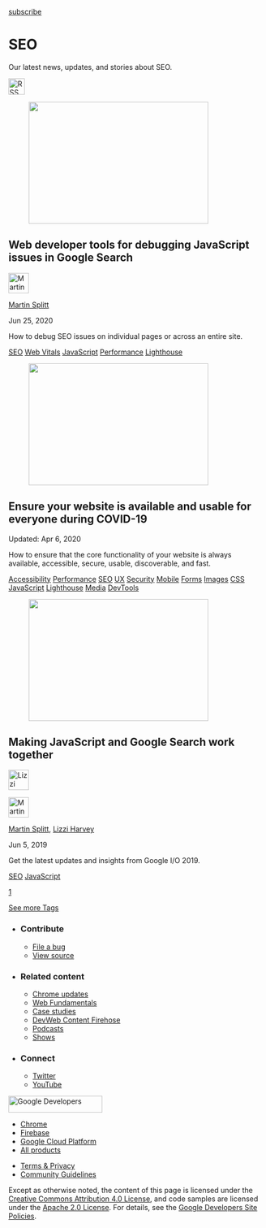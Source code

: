 





<a href="/newsletter/" class="gc-analytics-event w-actions__fab w-actions__fab--subscribe"><span>subscribe</span></a>

SEO
===

Our latest news, updates, and stories about SEO.

<a href="/tags/seo/feed.xml" class="w-tags-page__rss"><img src="/images/icons/rss.svg" alt="RSS Feed" width="32" height="32" /></a>

<a href="/google-search-tools/" class="w-card-base__link"></a>

<figure><img src="https://web-dev.imgix.net/image/admin/AsANZF0n2e4eNv11AwJH.png?auto=format&amp;fit=crop&amp;h=240&amp;w=354" class="w-card-base__image" sizes="(min-width: 354px) 354px, calc(100vw - 48px)" srcset="https://web-dev.imgix.net/image/admin/AsANZF0n2e4eNv11AwJH.png?fit=crop&amp;h=240&amp;w=354&amp;auto=format&amp;dpr=1&amp;q=75, https://web-dev.imgix.net/image/admin/AsANZF0n2e4eNv11AwJH.png?fit=crop&amp;h=240&amp;w=354&amp;auto=format&amp;dpr=2&amp;q=50 2x, https://web-dev.imgix.net/image/admin/AsANZF0n2e4eNv11AwJH.png?fit=crop&amp;h=240&amp;w=354&amp;auto=format&amp;dpr=3&amp;q=35 3x, https://web-dev.imgix.net/image/admin/AsANZF0n2e4eNv11AwJH.png?fit=crop&amp;h=240&amp;w=354&amp;auto=format&amp;dpr=4&amp;q=23 4x, https://web-dev.imgix.net/image/admin/AsANZF0n2e4eNv11AwJH.png?fit=crop&amp;h=240&amp;w=354&amp;auto=format&amp;dpr=5&amp;q=20 5x" width="354" height="240" /></figure>

<a href="/google-search-tools/" class="w-card-base__link"></a>

Web developer tools for debugging JavaScript issues in Google Search
--------------------------------------------------------------------

[<img src="https://web-dev.imgix.net/image/admin/HoAwoSaHr3yneJoSxKYc.jpg?auto=format&amp;fit=crop&amp;h=40&amp;w=40" alt="Martin Splitt" class="w-author__image w-author__image--small" sizes="(min-width: 40px) 40px, calc(100vw - 48px)" srcset="https://web-dev.imgix.net/image/admin/HoAwoSaHr3yneJoSxKYc.jpg?fit=crop&amp;h=40&amp;w=40&amp;auto=format&amp;dpr=1&amp;q=75, https://web-dev.imgix.net/image/admin/HoAwoSaHr3yneJoSxKYc.jpg?fit=crop&amp;h=40&amp;w=40&amp;auto=format&amp;dpr=2&amp;q=50 2x, https://web-dev.imgix.net/image/admin/HoAwoSaHr3yneJoSxKYc.jpg?fit=crop&amp;h=40&amp;w=40&amp;auto=format&amp;dpr=3&amp;q=35 3x, https://web-dev.imgix.net/image/admin/HoAwoSaHr3yneJoSxKYc.jpg?fit=crop&amp;h=40&amp;w=40&amp;auto=format&amp;dpr=4&amp;q=23 4x, https://web-dev.imgix.net/image/admin/HoAwoSaHr3yneJoSxKYc.jpg?fit=crop&amp;h=40&amp;w=40&amp;auto=format&amp;dpr=5&amp;q=20 5x" width="40" height="40" />](/authors/martinsplitt/)

<span class="w-author__name"><a href="/authors/martinsplitt/" class="w-author__name-link">Martin Splitt</a></span>

Jun 25, 2020

<a href="/google-search-tools/" class="w-card-base__link"></a>

How to debug SEO issues on individual pages or across an entire site.

<a href="/tags/seo/" class="w-chip">SEO</a> <a href="/tags/web-vitals/" class="w-chip">Web Vitals</a> <a href="/tags/javascript/" class="w-chip">JavaScript</a> <a href="/tags/performance/" class="w-chip">Performance</a> <a href="/tags/lighthouse/" class="w-chip">Lighthouse</a>

<a href="/covid19/" class="w-card-base__link"></a>

<figure><img src="https://web-dev.imgix.net/image/admin/LH3VwpI4GW1lW51Ns5ab.jpg?auto=format&amp;fit=crop&amp;h=240&amp;w=354" class="w-card-base__image" sizes="(min-width: 354px) 354px, calc(100vw - 48px)" srcset="https://web-dev.imgix.net/image/admin/LH3VwpI4GW1lW51Ns5ab.jpg?fit=crop&amp;h=240&amp;w=354&amp;auto=format&amp;dpr=1&amp;q=75, https://web-dev.imgix.net/image/admin/LH3VwpI4GW1lW51Ns5ab.jpg?fit=crop&amp;h=240&amp;w=354&amp;auto=format&amp;dpr=2&amp;q=50 2x, https://web-dev.imgix.net/image/admin/LH3VwpI4GW1lW51Ns5ab.jpg?fit=crop&amp;h=240&amp;w=354&amp;auto=format&amp;dpr=3&amp;q=35 3x, https://web-dev.imgix.net/image/admin/LH3VwpI4GW1lW51Ns5ab.jpg?fit=crop&amp;h=240&amp;w=354&amp;auto=format&amp;dpr=4&amp;q=23 4x, https://web-dev.imgix.net/image/admin/LH3VwpI4GW1lW51Ns5ab.jpg?fit=crop&amp;h=240&amp;w=354&amp;auto=format&amp;dpr=5&amp;q=20 5x" width="354" height="240" /></figure>

<a href="/covid19/" class="w-card-base__link"></a>

Ensure your website is available and usable for everyone during COVID-19
------------------------------------------------------------------------

Updated: Apr 6, 2020

<a href="/covid19/" class="w-card-base__link"></a>

How to ensure that the core functionality of your website is always available, accessible, secure, usable, discoverable, and fast.

<a href="/tags/accessibility/" class="w-chip">Accessibility</a> <a href="/tags/performance/" class="w-chip">Performance</a> <a href="/tags/seo/" class="w-chip">SEO</a> <a href="/tags/ux/" class="w-chip">UX</a> <a href="/tags/security/" class="w-chip">Security</a> <a href="/tags/mobile/" class="w-chip">Mobile</a> <a href="/tags/forms/" class="w-chip">Forms</a> <a href="/tags/images/" class="w-chip">Images</a> <a href="/tags/css/" class="w-chip">CSS</a> <a href="/tags/javascript/" class="w-chip">JavaScript</a> <a href="/tags/lighthouse/" class="w-chip">Lighthouse</a> <a href="/tags/media/" class="w-chip">Media</a> <a href="/tags/devtools/" class="w-chip">DevTools</a>

<a href="/javascript-and-google-search-io-2019/" class="w-card-base__link"></a>

<figure><img src="https://web-dev.imgix.net/image/admin/k1FlFDvBm4ERrbUiVws4.png?auto=format&amp;fit=crop&amp;h=240&amp;w=354" class="w-card-base__image" sizes="(min-width: 354px) 354px, calc(100vw - 48px)" srcset="https://web-dev.imgix.net/image/admin/k1FlFDvBm4ERrbUiVws4.png?fit=crop&amp;h=240&amp;w=354&amp;auto=format&amp;dpr=1&amp;q=75, https://web-dev.imgix.net/image/admin/k1FlFDvBm4ERrbUiVws4.png?fit=crop&amp;h=240&amp;w=354&amp;auto=format&amp;dpr=2&amp;q=50 2x, https://web-dev.imgix.net/image/admin/k1FlFDvBm4ERrbUiVws4.png?fit=crop&amp;h=240&amp;w=354&amp;auto=format&amp;dpr=3&amp;q=35 3x, https://web-dev.imgix.net/image/admin/k1FlFDvBm4ERrbUiVws4.png?fit=crop&amp;h=240&amp;w=354&amp;auto=format&amp;dpr=4&amp;q=23 4x, https://web-dev.imgix.net/image/admin/k1FlFDvBm4ERrbUiVws4.png?fit=crop&amp;h=240&amp;w=354&amp;auto=format&amp;dpr=5&amp;q=20 5x" width="354" height="240" /></figure>

<a href="/javascript-and-google-search-io-2019/" class="w-card-base__link"></a>

Making JavaScript and Google Search work together
-------------------------------------------------

[<img src="https://web-dev.imgix.net/image/admin/qAnatGOMJMeJhHbHwbWp.jpg?auto=format&amp;fit=crop&amp;h=40&amp;w=40" alt="Lizzi Harvey" class="w-author__image w-author__image--small" sizes="(min-width: 40px) 40px, calc(100vw - 48px)" srcset="https://web-dev.imgix.net/image/admin/qAnatGOMJMeJhHbHwbWp.jpg?fit=crop&amp;h=40&amp;w=40&amp;auto=format&amp;dpr=1&amp;q=75, https://web-dev.imgix.net/image/admin/qAnatGOMJMeJhHbHwbWp.jpg?fit=crop&amp;h=40&amp;w=40&amp;auto=format&amp;dpr=2&amp;q=50 2x, https://web-dev.imgix.net/image/admin/qAnatGOMJMeJhHbHwbWp.jpg?fit=crop&amp;h=40&amp;w=40&amp;auto=format&amp;dpr=3&amp;q=35 3x, https://web-dev.imgix.net/image/admin/qAnatGOMJMeJhHbHwbWp.jpg?fit=crop&amp;h=40&amp;w=40&amp;auto=format&amp;dpr=4&amp;q=23 4x, https://web-dev.imgix.net/image/admin/qAnatGOMJMeJhHbHwbWp.jpg?fit=crop&amp;h=40&amp;w=40&amp;auto=format&amp;dpr=5&amp;q=20 5x" width="40" height="40" />](/authors/ekharvey/)

[<img src="https://web-dev.imgix.net/image/admin/HoAwoSaHr3yneJoSxKYc.jpg?auto=format&amp;fit=crop&amp;h=40&amp;w=40" alt="Martin Splitt" class="w-author__image w-author__image--small" sizes="(min-width: 40px) 40px, calc(100vw - 48px)" srcset="https://web-dev.imgix.net/image/admin/HoAwoSaHr3yneJoSxKYc.jpg?fit=crop&amp;h=40&amp;w=40&amp;auto=format&amp;dpr=1&amp;q=75, https://web-dev.imgix.net/image/admin/HoAwoSaHr3yneJoSxKYc.jpg?fit=crop&amp;h=40&amp;w=40&amp;auto=format&amp;dpr=2&amp;q=50 2x, https://web-dev.imgix.net/image/admin/HoAwoSaHr3yneJoSxKYc.jpg?fit=crop&amp;h=40&amp;w=40&amp;auto=format&amp;dpr=3&amp;q=35 3x, https://web-dev.imgix.net/image/admin/HoAwoSaHr3yneJoSxKYc.jpg?fit=crop&amp;h=40&amp;w=40&amp;auto=format&amp;dpr=4&amp;q=23 4x, https://web-dev.imgix.net/image/admin/HoAwoSaHr3yneJoSxKYc.jpg?fit=crop&amp;h=40&amp;w=40&amp;auto=format&amp;dpr=5&amp;q=20 5x" width="40" height="40" />](/authors/martinsplitt/)

<span class="w-author__name"><a href="/authors/martinsplitt/" class="w-author__name-link">Martin Splitt</a>, <a href="/authors/ekharvey/" class="w-author__name-link">Lizzi Harvey</a></span>

Jun 5, 2019

<a href="/javascript-and-google-search-io-2019/" class="w-card-base__link"></a>

Get the latest updates and insights from Google I/O 2019.

<a href="/tags/seo/" class="w-chip">SEO</a> <a href="/tags/javascript/" class="w-chip">JavaScript</a>

<a href="/tags/seo/" class="w-pagination__link w-pagination__link--active">1</a>

<a href="/tags" class="w-button">See more Tags</a>

-   ### Contribute

    -   <a href="https://github.com/GoogleChrome/web.dev/issues/new?assignees=&amp;labels=bug&amp;template=bug_report.md&amp;title=" class="w-footer__linkbox-link">File a bug</a>
    -   <a href="https://github.com/googlechrome/web.dev" class="w-footer__linkbox-link">View source</a>

-   ### Related content

    -   <a href="https://blog.chromium.org/" class="w-footer__linkbox-link">Chrome updates</a>
    -   <a href="https://developers.google.com/web/" class="w-footer__linkbox-link">Web Fundamentals</a>
    -   <a href="https://developers.google.com/web/showcase/" class="w-footer__linkbox-link">Case studies</a>
    -   <a href="https://devwebfeed.appspot.com/" class="w-footer__linkbox-link">DevWeb Content Firehose</a>
    -   <a href="/podcasts/" class="w-footer__linkbox-link">Podcasts</a>
    -   <a href="/shows/" class="w-footer__linkbox-link">Shows</a>

-   ### Connect

    -   <a href="https://www.twitter.com/ChromiumDev" class="w-footer__linkbox-link">Twitter</a>
    -   <a href="https://www.youtube.com/user/ChromeDevelopers" class="w-footer__linkbox-link">YouTube</a>

<a href="https://developers.google.com/" class="w-footer__utility-logo-link"><img src="/images/lockup-color.png" alt="Google Developers" class="w-footer__utility-logo" width="185" height="33" /></a>

-   <a href="https://developer.chrome.com/" class="w-footer__utility-link">Chrome</a>
-   <a href="https://firebase.google.com/" class="w-footer__utility-link">Firebase</a>
-   <a href="https://cloud.google.com/" class="w-footer__utility-link">Google Cloud Platform</a>
-   <a href="https://developers.google.com/products" class="w-footer__utility-link">All products</a>

<!-- -->

-   <a href="https://policies.google.com/" class="w-footer__utility-link">Terms &amp; Privacy</a>
-   <a href="/community-guidelines/" class="w-footer__utility-link">Community Guidelines</a>

Except as otherwise noted, the content of this page is licensed under the [Creative Commons Attribution 4.0 License](https://creativecommons.org/licenses/by/4.0/), and code samples are licensed under the [Apache 2.0 License](https://www.apache.org/licenses/LICENSE-2.0). For details, see the [Google Developers Site Policies](https://developers.google.com/terms/site-policies).
